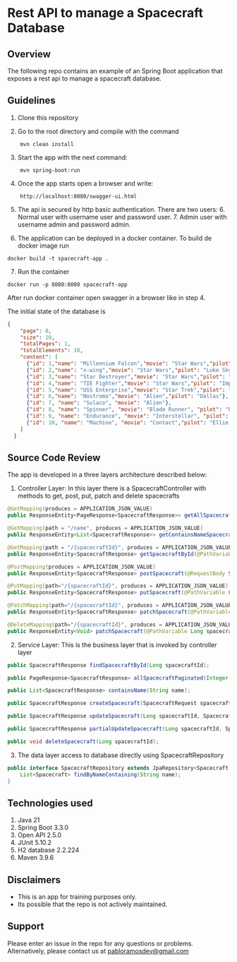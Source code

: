 # Rest API to manage a Spacecraft Database


## Overview
The following repo contains an example of an Spring Boot application that exposes a rest api
to manage a spacecraft database.

## Guidelines

1. Clone this repository

2. Go to the root directory and compile with the command

```shell
	mvn clean install
```

3. Start the app with the next command:

```shell
	mvn spring-boot:run
```

4. Once the app starts open a browser and write:

```text
	http://localhost:8080/swagger-ui.html
```

5. The api is secured by http basic authentication. There are two users:
   6. Normal user with username user and password user.
   7. Admin user with username admin and password admin.


6. The application can be deployed in a docker container. To build de docker image run

````shell
docker build -t spacecraft-app .
````

7. Run the container

````shell
docker run -p 8080:8080 spacecraft-app
````

After run docker container open swagger in a browser like in step 4.

The initial state of the database is

````json
{
    "page": 0,
    "size": 10,
    "totalPages": 1,
    "totalElements": 10,
    "content": [
      {"id": 1,"name": "Millennium Falcon","movie": "Star Wars","pilot": "Han Solo"},
      {"id": 2,"name": "x-wing","movie": "Star Wars","pilot": "Luke Skywalker"},
      {"id": 3,"name": "Star Destroyer","movie": "Star Wars","pilot": "Imperial troopers"},
      {"id": 4,"name": "TIE Fighter","movie": "Star Wars","pilot": "Imperial troopers"},
      {"id": 5,"name": "USS Enterprise","movie": "Star Trek","pilot": "James T. Kirk"},
      {"id": 6,"name": "Nostromo","movie": "Alien","pilot": "Dallas"},
      {"id": 7, "name": "Sulaco", "movie": "Alien"},
      {"id": 8, "name": "Spinner", "movie": "Blade Runner", "pilot": "Rick Decarad"},
      {"id": 9, "name": "Endurance", "movie": "Interstellar", "pilot": "Cooper"},
      {"id": 10, "name": "Machine", "movie": "Contact","pilot": "Ellie Arroway"}
    ]
  }
````

## Source Code Review

The app is developed in a three layers architecture described below:

1. Controller Layer: In this layer there is a SpacecraftController with methods to get, post, put, patch and delete spacecrafts

```java
@GetMapping(produces = APPLICATION_JSON_VALUE)
public ResponseEntity<PageResponse<SpacecraftResponse>> getAllSpacecraft(@RequestParam Integer page, @RequestParam Integer size);

@GetMapping(path = "/name", produces = APPLICATION_JSON_VALUE)
public ResponseEntity<List<SpacecraftResponse>> getContainsNameSpacecraft(@RequestParam String filter);

@GetMapping(path = "/{spacecraftId}", produces = APPLICATION_JSON_VALUE)
public ResponseEntity<SpacecraftResponse> getSpacecraftById(@PathVariable Long spacecraftId);

@PostMapping(produces = APPLICATION_JSON_VALUE)
public ResponseEntity<SpacecraftResponse> postSpacecraft(@RequestBody SpacecraftRequest spacecraftRequest);

@PutMapping(path="/{spacecraftId}", produces = APPLICATION_JSON_VALUE)
public ResponseEntity<SpacecraftResponse> putSpacecraft(@PathVariable Long spacecraftId, @RequestBody SpacecraftRequest spacecraftRequest);

@PatchMapping(path="/{spacecraftId}", produces = APPLICATION_JSON_VALUE)
public ResponseEntity<SpacecraftResponse> patchSpacecraft(@PathVariable Long spacecraftId, @RequestBody SpacecraftRequest spacecraftRequest);

@DeleteMapping(path="/{spacecraftId}", produces = APPLICATION_JSON_VALUE)
public ResponseEntity<Void> patchSpacecraft(@PathVariable Long spacecraftId);
```

2. Service Layer: This is the business layer that is invoked by controller layer

```java
public SpacecraftResponse findSpacecraftById(Long spacecraftId);

public PageResponse<SpacecraftResponse> allSpacecraftPaginated(Integer page, Integer size);

public List<SpacecraftResponse> containsName(String name);

public SpacecraftResponse createSpacecraft(SpacecraftRequest spacecraftRequest);

public SpacecraftResponse updateSpacecraft(Long spacecraftId, SpacecraftRequest spacecraftRequest);

public SpacecraftResponse partialUpdateSpacecraft(Long spacecraftId, SpacecraftRequest spacecraftRequest);

public void deleteSpacecraft(Long spacecraftId);
```

3. The data layer access to database directly using SpacecraftRepository

```java
public interface SpacecraftRepository extends JpaRepository<Spacecraft, Long> {
    List<Spacecraft> findByNameContaining(String name);
}
```

## Technologies used

1. Java 21
2. Spring Boot 3.3.0
3. Open API 2.5.0
4. JUnit 5.10.2
5. H2 database 2.2.224
6. Maven 3.9.6

## Disclaimers
* This is an app for training purposes only.
* Its possible that the repo is not actively maintained.

## Support
Please enter an issue in the repo for any questions or problems.
<br> Alternatively, please contact us at pabloramosdev@gmail.com